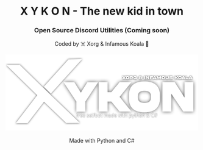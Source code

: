 <h1 align="center">X Y K O N - The new kid in town</h1>
<h3 align="center">Open Source Discord Utilities (Coming soon)</h3>

<p align="center">Coded by ☠️ Xorg & Infamous Koala 🐨</p>

<p align="center">
  <img width="700" height="200" src="/Resources/logo.png">
</p>

<p align = "center">Made with Python and C#<p>
